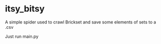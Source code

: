 # itsy_bitsy
A simple spider used to crawl Brickset and save some elements of sets to a .csv

Just run main.py
